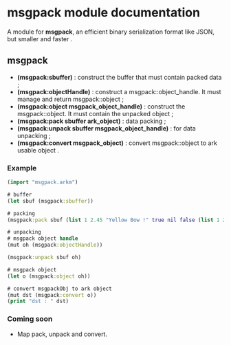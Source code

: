 # msgpack module documentation

A module for **msgpack**, an efficient binary serialization format like JSON, but smaller and faster .

## **msgpack**

+ **(msgpack:sbuffer)** : construct the buffer that must contain packed data ;
+ **(msgpack:objectHandle)** : construct a msgpack::object_handle. It must manage and return msgpack::object ;
+ **(msgpack:object msgpack_object_handle)** : construct the msgpack::object. It must contain the unpacked object ;
+ **(msgpack:pack sbuffer ark_object)** : data packing ;
+ **(msgpack:unpack sbuffer msgpack_object_handle)** : for data unpacking ;
+ **(msgpack:convert msgpack_object)** : convert msgpack::object to ark usable object .



### Example

``` clojure
(import "msgpack.arkm")

# buffer
(let sbuf (msgpack:sbuffer))

# packing
(msgpack:pack sbuf (list 1 2.45 "Yellow Bow !" true nil false (list 1 2.45 "hello !")))

# unpacking
# msgpack object handle
(mut oh (msgpack:objectHandle))

(msgpack:unpack sbuf oh)

# msgpack object
(let o (msgpack:object oh))

# convert msgpackObj to ark object
(mut dst (msgpack:convert o))
(print "dst : " dst)
```

### Coming soon

+ Map pack, unpack and convert.